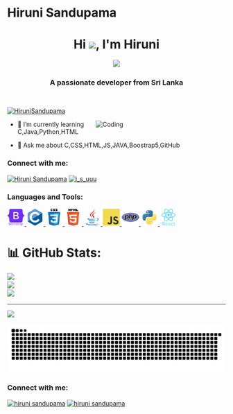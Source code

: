 # Hiruni Sandupama
<h1 align="center">Hi <img src="https://media.giphy.com/media/hvRJCLFzcasrR4ia7z/giphy.gif" width="35">, I'm Hiruni</h1>
<p align="center">
  <a href="https://github.com/DenverCoder1/readme-typing-svg"><img src="https://readme-typing-svg.herokuapp.com?lines=Student+of+Uva+wellassa+University+Sri+Lanka;Software+developer;Problem+Solver;Always%20learning%20new%20things&center=true&width=500&height=50"></a>
</p>
<h3 align="center">A passionate developer from Sri Lanka</h3></br>
<p align="left"> <a href="https://github.com/ryo-ma/github-profile-trophy"><img src="https://github-profile-trophy.vercel.app/?username=MadurangiJayathissa" alt="HiruniSandupama" /></a> </p>
<img align="right" alt="Coding" width="300" src="https://miro.medium.com/max/1400/1*qdAW1TjCN57h1lbuuzvchg.gif">



- 🌱 I’m currently learning C,Java,Python,HTML

- 💬 Ask me about C,CSS,HTML,JS,JAVA,Boostrap5,GitHub



<h3 align="left">Connect with me:</h3>
<p align="left">
<a href="" target="blank"><img align="center" src="https://raw.githubusercontent.com/rahuldkjain/github-profile-readme-generator/master/src/images/icons/Social/linked-in-alt.svg" alt="Hiruni Sandupama" height="30" width="40" /></a>
<a href="" target="blank"><img align="center" src="https://raw.githubusercontent.com/rahuldkjain/github-profile-readme-generator/master/src/images/icons/Social/instagram.svg" alt="i_s_uuu" height="30" width="40" /></a>
</p>

<h3 align="left">Languages and Tools:</h3>
<p align="left"> <a href="https://www.arduino.cc/" target="_blank" rel="noreferrer"> <img src="https://raw.githubusercontent.com/devicons/devicon/master/icons/bootstrap/bootstrap-plain-wordmark.svg" alt="bootstrap" width="40" height="40"/> </a> <a href="https://www.cprogramming.com/" target="_blank" rel="noreferrer"> <img src="https://raw.githubusercontent.com/devicons/devicon/master/icons/c/c-original.svg" alt="c" width="40" height="40"/> </a> <a href="https://www.w3schools.com/css/" target="_blank" rel="noreferrer"> <img src="https://raw.githubusercontent.com/devicons/devicon/master/icons/css3/css3-original-wordmark.svg" alt="css3" width="40" height="40"/> </a> <a href="https://www.w3.org/html/" target="_blank" rel="noreferrer"> <img src="https://raw.githubusercontent.com/devicons/devicon/master/icons/html5/html5-original-wordmark.svg" alt="html5" width="40" height="40"/> </a> <a href="https://www.java.com" target="_blank" rel="noreferrer"> <img src="https://raw.githubusercontent.com/devicons/devicon/master/icons/java/java-original.svg" alt="java" width="40" height="40"/> </a> <a href="https://developer.mozilla.org/en-US/docs/Web/JavaScript" target="_blank" rel="noreferrer"> <img src="https://raw.githubusercontent.com/devicons/devicon/master/icons/javascript/javascript-original.svg" alt="javascript" width="40" height="40"/> </a> <a href="https://nodejs.org" target="_blank" rel="noreferrer"> <img src="https://raw.githubusercontent.com/devicons/devicon/master/icons/php/php-original.svg" alt="php" width="40" height="40"/> </a> <a href="https://www.python.org" target="_blank" rel="noreferrer"> <img src="https://raw.githubusercontent.com/devicons/devicon/master/icons/python/python-original.svg" alt="python" width="40" height="40"/> </a> <a href="https://reactjs.org/" target="_blank" rel="noreferrer"> <img src="https://raw.githubusercontent.com/devicons/devicon/master/icons/react/react-original-wordmark.svg" alt="react" width="40" height="40"/> </a> </p>

# 📊 GitHub Stats:
![](https://github-readme-stats.vercel.app/api?username=Asalya00&theme=dark&hide_border=false&include_all_commits=false&count_private=false)<br/>
![](https://github-readme-streak-stats.herokuapp.com/?user=Asalya00&theme=dark&hide_border=false)<br/>
![](https://github-readme-stats.vercel.app/api/top-langs/?username=Asalya00&theme=dark&hide_border=false&include_all_commits=false&count_private=false&layout=compact)

---
[![](https://visitcount.itsvg.in/api?id=Asalya00&icon=0&color=0)](https://visitcount.itsvg.in)

<!-- Proudly created with GPRM ( https://gprm.itsvg.in ) -->

<p align = "center">
	<img src = "https://github.com/7oSkaaa/7oSkaaa/blob/output/github-contribution-grid-snake.svg?" alt = "Snake Game"/>
</p>

<h3 align="left">Connect with me:</h3>
<p align="left">
<a href="https://www.linkedin.com/in/hiruni-sandupama-a6b742337/" target="blank"><img align="center" src="https://raw.githubusercontent.com/rahuldkjain/github-profile-readme-generator/master/src/images/icons/Social/linked-in-alt.svg" alt="hiruni sandupama" height="30" width="40" /></a>
<a href="https://www.facebook.com/hiruni.sandupama.3" target="blank"><img align="center" src="https://raw.githubusercontent.com/rahuldkjain/github-profile-readme-generator/master/src/images/icons/Social/facebook.svg" alt="hiruni sandupama" height="30" width="40" /></a>
